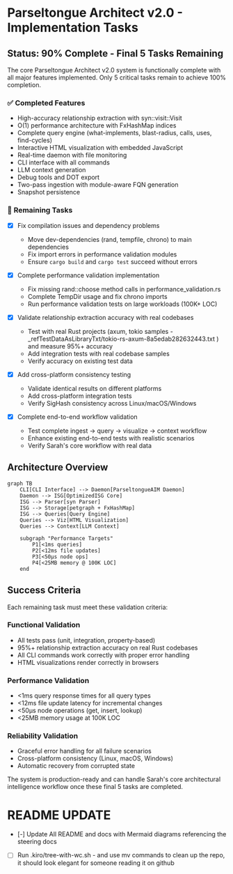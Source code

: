 # Parseltongue Architect v2.0 - Implementation Tasks

## Status: 90% Complete - Final 5 Tasks Remaining

The core Parseltongue Architect v2.0 system is functionally complete with all major features implemented. Only 5 critical tasks remain to achieve 100% completion.

### ✅ **Completed Features**
- High-accuracy relationship extraction with syn::visit::Visit
- O(1) performance architecture with FxHashMap indices
- Complete query engine (what-implements, blast-radius, calls, uses, find-cycles)
- Interactive HTML visualization with embedded JavaScript
- Real-time daemon with file monitoring
- CLI interface with all commands
- LLM context generation
- Debug tools and DOT export
- Two-pass ingestion with module-aware FQN generation
- Snapshot persistence

### 🔧 **Remaining Tasks**

- [x] Fix compilation issues and dependency problems
  - Move dev-dependencies (rand, tempfile, chrono) to main dependencies
  - Fix import errors in performance validation modules
  - Ensure `cargo build` and `cargo test` succeed without errors

- [x] Complete performance validation implementation
  - Fix missing rand::choose method calls in performance_validation.rs
  - Complete TempDir usage and fix chrono imports
  - Run performance validation tests on large workloads (100K+ LOC)

- [x] Validate relationship extraction accuracy with real codebases
  - Test with real Rust projects (axum, tokio samples - _refTestDataAsLibraryTxt/tokio-rs-axum-8a5edab282632443.txt ) and measure 95%+ accuracy
  - Add integration tests with real codebase samples
  - Verify accuracy on existing test data

- [x] Add cross-platform consistency testing
  - Validate identical results on different platforms
  - Add cross-platform integration tests
  - Verify SigHash consistency across Linux/macOS/Windows

- [x] Complete end-to-end workflow validation
  - Test complete ingest → query → visualize → context workflow
  - Enhance existing end-to-end tests with realistic scenarios
  - Verify Sarah's core workflow with real data

## Architecture Overview

```mermaid
graph TB
    CLI[CLI Interface] --> Daemon[ParseltongueAIM Daemon]
    Daemon --> ISG[OptimizedISG Core]
    ISG --> Parser[syn Parser]
    ISG --> Storage[petgraph + FxHashMap]
    ISG --> Queries[Query Engine]
    Queries --> Viz[HTML Visualization]
    Queries --> Context[LLM Context]
    
    subgraph "Performance Targets"
        P1[<1ms queries]
        P2[<12ms file updates]
        P3[<50μs node ops]
        P4[<25MB memory @ 100K LOC]
    end
```

## Success Criteria

Each remaining task must meet these validation criteria:

### Functional Validation
- All tests pass (unit, integration, property-based)
- 95%+ relationship extraction accuracy on real Rust codebases
- All CLI commands work correctly with proper error handling
- HTML visualizations render correctly in browsers

### Performance Validation
- <1ms query response times for all query types
- <12ms file update latency for incremental changes
- <50μs node operations (get, insert, lookup)
- <25MB memory usage at 100K LOC

### Reliability Validation
- Graceful error handling for all failure scenarios
- Cross-platform consistency (Linux, macOS, Windows)
- Automatic recovery from corrupted state

The system is production-ready and can handle Sarah's core architectural intelligence workflow once these final 5 tasks are completed.

# README UPDATE

- [-] Update All README and docs with Mermaid diagrams referencing the steering docs

- [ ] Run .kiro/tree-with-wc.sh - and use mv commands to clean up the repo, it should look elegant for someone reading it on github